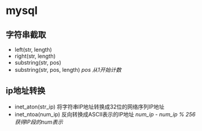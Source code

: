 mysql
==============

字符串截取
--------------

- left(str, length)
- right(str, length)
- substring(str, pos)
- substring(str, pos, length)
*pos 从1开始计数*

ip地址转换
--------------

- inet_aton(str_ip) 将字符串IP地址转换成32位的网络序列IP地址
- inet_ntoa(num_ip) 反向转换成ASCII表示的IP地址
*num_ip - num_ip % 256 获得IP段的num表示*
